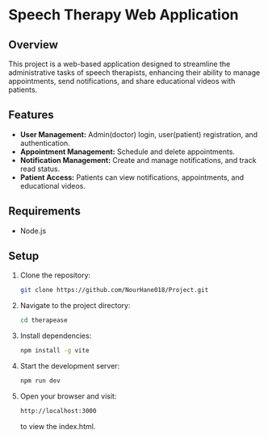 # Speech Therapy Web Application

## Overview
This project is a web-based application designed to streamline the administrative tasks of speech therapists, enhancing their ability to manage appointments, send notifications, and share educational videos with patients.

## Features
- **User Management:** Admin(doctor) login, user(patient) registration, and authentication.
- **Appointment Management:** Schedule and delete appointments.
- **Notification Management:** Create and manage notifications, and track read status.
- **Patient Access:** Patients can view notifications, appointments, and educational videos.

## Requirements
- Node.js

## Setup
1. Clone the repository:
    ```sh
    git clone https://github.com/NourHane018/Project.git
    ```
2. Navigate to the project directory:
    ```sh
    cd therapease
    ```
3. Install dependencies:
    ```sh
    npm install -g vite
    ```
4. Start the development server:
    ```sh
    npm run dev
    ```
5. Open your browser and visit:
    ```sh
    http://localhost:3000
    ```
   to view the index.html.


